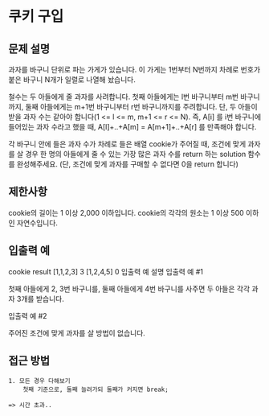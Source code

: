 # 쿠키 구입

## 문제 설명
과자를 바구니 단위로 파는 가게가 있습니다. 이 가게는 1번부터 N번까지 차례로 번호가 붙은 바구니 N개가 일렬로 나열해 놨습니다.

철수는 두 아들에게 줄 과자를 사려합니다. 첫째 아들에게는 l번 바구니부터 m번 바구니까지, 둘째 아들에게는 m+1번 바구니부터 r번 바구니까지를 주려합니다. 단, 두 아들이 받을 과자 수는 같아야 합니다(1 <= l <= m, m+1 <= r <= N). 즉, A[i] 를 i번 바구니에 들어있는 과자 수라고 했을 때, A[l]+..+A[m] = A[m+1]+..+A[r] 를 만족해야 합니다.

각 바구니 안에 들은 과자 수가 차례로 들은 배열 cookie가 주어질 때, 조건에 맞게 과자를 살 경우 한 명의 아들에게 줄 수 있는 가장 많은 과자 수를 return 하는 solution 함수를 완성해주세요. (단, 조건에 맞게 과자를 구매할 수 없다면 0을 return 합니다)

## 제한사항
cookie의 길이는 1 이상 2,000 이하입니다.
cookie의 각각의 원소는 1 이상 500 이하인 자연수입니다.

## 입출력 예
cookie	 result
[1,1,2,3]	3
[1,2,4,5]	0
입출력 예 설명
입출력 예 #1

첫째 아들에게 2, 3번 바구니를, 둘째 아들에게 4번 바구니를 사주면 두 아들은 각각 과자 3개를 받습니다.

입출력 예 #2

주어진 조건에 맞게 과자를 살 방법이 없습니다.



## 접근 방법

    1. 모든 경우 다해보기
        첫째 기준으로, 둘째 늘려가되 둘째가 커지면 break;

    => 시간 초과..
    